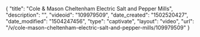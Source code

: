{
    "title": "Cole &amp; Mason Cheltenham Electric Salt and Pepper Mills",
    "description": "",
    "videoid": "109979509",
    "date_created": "1502520427",
    "date_modified": "1504247456",
    "type": "captivate",
    "layout": "video",
    "url": "\/v\/cole-mason-cheltenham-electric-salt-and-pepper-mills\/109979509"
}